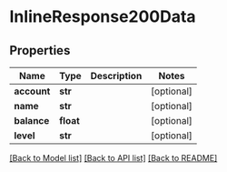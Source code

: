 # InlineResponse200Data

## Properties
Name | Type | Description | Notes
------------ | ------------- | ------------- | -------------
**account** | **str** |  | [optional] 
**name** | **str** |  | [optional] 
**balance** | **float** |  | [optional] 
**level** | **str** |  | [optional] 

[[Back to Model list]](../README.md#documentation-for-models) [[Back to API list]](../README.md#documentation-for-api-endpoints) [[Back to README]](../README.md)


